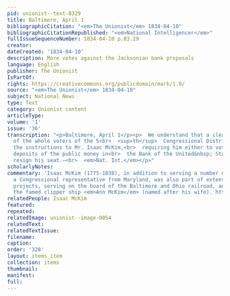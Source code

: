 ```yaml
---
pid: unionist--text-0329
title: Baltimore, April 1
bibliographicCitation: "<em>The Unionist</em> 1834-04-10"
bibliographicCitationRepublished: "<em>National Intelligencer</em>"
fullIssueSequenceNumber: 1834-04-10 p.03.29
creator: 
dateCreated: '1834-04-10'
description: More votes against the Jacksonian bank proposals
language: English
publisher: The Unionist
IsPartOf: 
rights: https://creativecommons.org/publicdomain/mark/1.0/
source: "<em>The Unionist</em> 1834-04-10"
subject: National News
type: Text
category: Unionist content
articleType: 
volume: '1'
issue: '36'
transcription: "<p>Baltimore, April 1</p><p>  We understand that a clear majority
  of the whole voters of the 5<br>  <sup>th</sup>  Congressional District, have signed
  the instructions to Mr. Isaac McKim,<br>  requiring him either to vote for the future
  deposits of the public money in<br>  the Bank of the United&nbsp; States, or to
  resign his seat.—<br>  <em>Nat. Int.</em></p>"
scholarlyNotes: 
commentary: 'Isaac McKim (1775-1838), in addition to serving a number of terms as
  a Congressional representative from Maryland, was also part of extensive transportation
  projects, serving on the board of the Baltimore and Ohio railroad, and building
  the famed clipper ship <em>Ann McKim</em> (named after his wife). https://en.wikipedia.org/wiki/Ann_McKim_(clipper) '
relatedPeople: Isaac McKim
featured: 
repeated: 
relatedImage: unionist--image-0054
relatedText: 
relatedTextIssue: 
filename: 
caption: 
order: '328'
layout: items_item
collection: items
thumbnail: 
manifest: 
full: 
---
```

